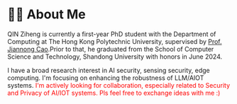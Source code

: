 # 👨‍🎓 About Me
QIN Ziheng is currently a first-year PhD student with the Department of Computing at The Hong Kong Polytechnic University, supervised by [Prof. Jiannong Cao](https://www4.comp.polyu.edu.hk/~csjcao/).Prior to that, he graduated from the School of Computer Science and Technology, Shandong University with honors in June 2024.

I have a broad research interest in AI security, sensing security, edge computing. I'm focusing on enhancing the robustness of LLM/AIOT systems.
<font color='red'> 
  I'm actively looking for collaboration, especially related to Security and Privacy of AI/IOT systems. Pls feel free to exchange ideas with me :)
</font>
